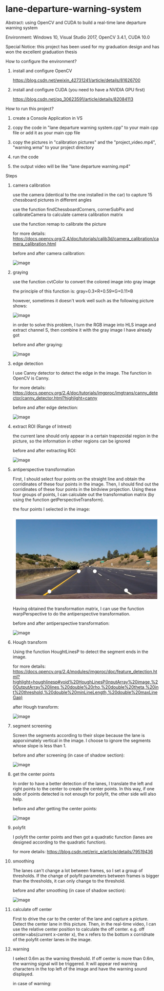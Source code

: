 # lane-departure-warning-system
Abstract: using OpenCV and CUDA to build a real-time lane departure warning system

Environment: Windows 10, Visual Studio 2017, OpenCV 3.4.1, CUDA 10.0

Special Notice: this project has been used for my graduation design and has won the excellent graduation thesis

How to configure the environment?

1. install and configure OpenCV

    https://blog.csdn.net/weixin_42731241/article/details/81626700

2. install and configure CUDA (you need to have a NVIDIA GPU first)

    https://blog.csdn.net/qq_30623591/article/details/82084113
    
How to run this project?

1. create a Console Application in VS

2. copy the code in "lane departure warning system.cpp" to your main cpp file or add it as your main cpp file

3. copy the pictures in "calibration pictures" and the "project_video.mp4", "warning.wma" to your project directory

4. run the code

5. the output video will be like "lane departure warning.mp4"

Steps

1. camera calibration

    use the camera (identical to the one installed in the car) to capture 15 chessboard pictures in different angles
    
    use the function findChessboardCorners, cornerSubPix and calibrateCamera to calculate camera calibration matrix
    
    use the function remap to calibrate the picture
    
    for more details: https://docs.opencv.org/2.4/doc/tutorials/calib3d/camera_calibration/camera_calibration.html
    
    before and after camera calibration:
    
    ![image](https://github.com/zhongzebin/lane-departure-warning-system/blob/master/pictures%20for%20readme/camera%20calibration.png)
    
2. graying
    
    use the function cvtColor to convert the colored image into gray image
    
    the principle of this function is: gray=0.3×R+0.59×G+0.11×B
    
    however, sometimes it doesn't work well such as the following picture shows:
    
    ![image](https://github.com/zhongzebin/lane-departure-warning-system/blob/master/pictures%20for%20readme/RGB%20graying.png)
    
    in order to solve this problem, I turn the RGB image into HLS image and extract channel S, then combine it with the gray image I have already got
    
    before and after graying:
    
    ![image](https://github.com/zhongzebin/lane-departure-warning-system/blob/master/pictures%20for%20readme/RGB%20and%20HLS%20graying.png)
    
3. edge detection

    I use Canny detector to detect the edge in the image. The function in OpenCV is Canny.
    
    for more details: https://docs.opencv.org/2.4/doc/tutorials/imgproc/imgtrans/canny_detector/canny_detector.html?highlight=canny
    
    before and after edge detection:
    
    ![image](https://github.com/zhongzebin/lane-departure-warning-system/blob/master/pictures%20for%20readme/edge%20detection.png)
    
4. extract ROI (Range of Intrest)
    
    the current lane should only appear in a certain trapezoidal region in the picture, so the information in other regions can be ignored
    
    before and after extracting ROI:
    
    ![image](https://github.com/zhongzebin/lane-departure-warning-system/blob/master/pictures%20for%20readme/ROI.png)

5. antiperspective transformation

    First, I should select four points on the straight line and obtain the corridinates of these four points in the image. Then, I should find out the corridinates of these four points in the birdview projection. Using these four groups of points, I can calculate out the transformation matrix (by using the function getPerspectiveTransform).
    
    the four points I selected in the image:
    
    ![image](https://github.com/zhongzebin/lane-departure-warning-system/blob/master/pictures%20for%20readme/four%20points.png)
    
    Having obtained the transformation matrix, I can use the function warpPerspective to do the antiperspective transformation.
    
    before and after antiperspective transformation:
    
    ![image](https://github.com/zhongzebin/lane-departure-warning-system/blob/master/pictures%20for%20readme/antiperspective%20transformation.png)
6. Hough transform
    
    Using the function HoughtLinesP to detect the segment ends in the image.
    
    for more details: https://docs.opencv.org/2.4/modules/imgproc/doc/feature_detection.html?highlight=houghlinesp#void%20HoughLinesP(InputArray%20image,%20OutputArray%20lines,%20double%20rho,%20double%20theta,%20int%20threshold,%20double%20minLineLength,%20double%20maxLineGap)
    
    after Hough transform:
    
    ![image](https://github.com/zhongzebin/lane-departure-warning-system/blob/master/pictures%20for%20readme/hough%20transform.png)
    
7. segment screening
    
    Screen the segments according to their slope because the lane is apporximately vertical in the image. I choose to ignore the segments whose slope is less than 1.
    
    before and after screening (in case of shadow section):
    
    ![image](https://github.com/zhongzebin/lane-departure-warning-system/blob/master/pictures%20for%20readme/screen.png)

8. get the center points
    
    In order to have a better detection of the lanes, I translate the left and right points to the center to create the center points. In this way, if one side of points detected is not enough for polyfit, the other side will also help.
    
    before and after getting the center points:
    
    ![image](https://github.com/zhongzebin/lane-departure-warning-system/blob/master/pictures%20for%20readme/center%20points.png)
    
9. polyfit

    I polyfit the center points and then got a quadratic function (lanes are designed according to the quadratic function).
    
    for more details: https://blog.csdn.net/eric_e/article/details/79519436
    
10. smoothing

    The lanes can't change a lot between frames, so I set a group of thresholds. If the change of polyfit parameters between frames is bigger than the thresholds, it can only change to the threshold.
    
    before and after smoothing (in case of shadow section):
    
    ![image](https://github.com/zhongzebin/lane-departure-warning-system/blob/master/pictures%20for%20readme/smooth.png)

11. calculate off center

    First to drive the car to the center of the lane and capture a picture. Detect the center lane in this picture. Then, in the real-time video, I can use the relative center position to calculate the off center. e.g. off center=abs(current x-center x), the x refers to the bottom x corridnate of the polyfit center lanes in the image.
    
12. warning

    I select 0.6m as the warning threshold. If off center is more than 0.6m, the warning signal will be triggered. It will appear red warning characters in the top left of the image and have the warning sound displayed.
    
    in case of warning:
    
    
